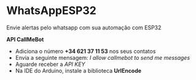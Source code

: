 # WhatsAppESP32
Envie alertas pelo whatsapp com sua automação com ESP32

**API CallMeBot**

- Adiciona o número **+34 621 37 11 53** nos seus contatos
- Envia a seguinte mensagem: _I allow callmebot to send me messages_
- Aguarde receber a _API KEY_
- Na IDE do Arduino, instale a biblioteca **UrlEncode**
